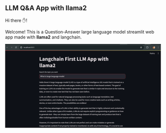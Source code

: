 ## LLM Q&A App with llama2 
Hi there ✋!

Welcome! This is a Question-Answer large language model streamlit web app made with **llama2** and langchain.

<picture>
  <source media="(prefers-color-scheme: dark)" srcset="https://github.com/Samratnitesh/Langchain-llm-app-with-llama2/blob/main/app-screenshot.png
">
  <source media="(prefers-color-scheme: light)" srcset="https://github.com/Samratnitesh/Langchain-llm-app-with-llama2/blob/main/app-screenshot.png">
  <img alt="Shows an illustrated sun in light mode and a moon with stars in dark mode." src="https://github.com/Samratnitesh/Langchain-llm-app-with-llama2/blob/main/app-screenshot.png">
</picture>
